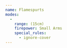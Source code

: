 ```yaml
---
name: Flamespurts
modes:
  -
    range: (15cm)
    firepower: Small Arms
    special_rules:
      - ignore-cover
---
```

